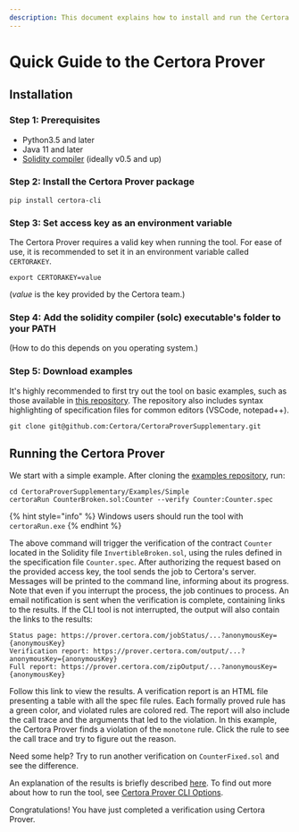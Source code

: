 ```yaml
---
description: This document explains how to install and run the Certora Prover
---
```


# Quick Guide to the Certora Prover

## Installation

### Step 1: Prerequisites

* Python3.5 and later
* Java 11 and later
* [Solidity compiler](https://github.com/ethereum/solidity/releases) \(ideally v0.5 and up\)

### Step 2: Install the Certora Prover package

```
pip install certora-cli
```

### Step 3: Set access key as an environment variable

The Certora Prover requires a valid key when running the tool. For ease of use, it is recommended to set it in an environment variable called `CERTORAKEY`.

```text
export CERTORAKEY=value
```

\(_value_ is the key provided by the Certora team.\)

### **Step 4: Add the solidity compiler \(solc\) executable's folder to your PATH**

\(How to do this depends on you operating system.\)

### Step 5: Download examples

It's highly recommended to first try out the tool on basic examples, such as those available in [this repository](https://github.com/Certora/CertoraProverSupplementary). The repository also includes syntax highlighting of specification files for common editors \(VSCode, notepad++\).

```text
git clone git@github.com:Certora/CertoraProverSupplementary.git
```

## Running the Certora Prover

We start with a simple example. After cloning the [examples repository](https://github.com/Certora/CertoraProverSupplementary), run:

```text
cd CertoraProverSupplementary/Examples/Simple
certoraRun CounterBroken.sol:Counter --verify Counter:Counter.spec
```

{% hint style="info" %}
Windows users should run the tool with `certoraRun.exe`
{% endhint %}

The above command will trigger the verification of the contract `Counter` located in the Solidity file `InvertibleBroken.sol`, using the rules defined in the specification file `Counter.spec`. After authorizing the request based on the provided access key, the tool sends the job to Certora's server. Messages will be printed to the command line, informing about its progress. Note that even if you interrupt the process, the job continues to process. An email notification is sent when the verification is complete, containing links to the results. If the CLI tool is not interrupted, the output will also contain the links to the results:

```text
Status page: https://prover.certora.com/jobStatus/...?anonymousKey={anonymousKey}
Verification report: https://prover.certora.com/output/...?anonymousKey={anonymousKey}
Full report: https://prover.certora.com/zipOutput/...?anonymousKey={anonymousKey}
```

Follow this link to view the results. A verification report is an HTML file presenting a table with all the spec file rules. Each formally proved rule has a green color, and violated rules are colored red. The report will also include the call trace and the arguments that led to the violation. In this example, the Certora Prover finds a violation of the `monotone` rule. Click the rule to see the call trace and try to figure out the reason. 

Need some help? Try to run another verification on `CounterFixed.sol` and see the difference.

An explanation of the results is briefly described [here](https://docs.google.com/document/d/11rKc_DgWfNrBSk38HJXDxdZWOMffc9xo_nvYLqLfMYk/edit#heading=h.lkpzkcqx8uj). To find out more about how to run the tool, see [Certora Prover CLI Options](certora-prover-cli-options.md). 

Congratulations! You have just completed a verification using Certora Prover.



